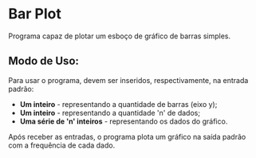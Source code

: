 # Bar Plot

Programa capaz de plotar um esboço de gráfico de barras simples.

## Modo de Uso:
Para usar o programa, devem ser inseridos, respectivamente, na entrada padrão:
* **Um inteiro** - representando a quantidade de barras (eixo y);
* **Um inteiro** - representando a quantidade 'n' de dados;
* **Uma série de 'n' inteiros** - representando os dados do gráfico.

Após receber as entradas, o programa plota um gráfico na saída padrão com a frequência de cada dado.